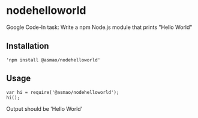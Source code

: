 nodehelloworld
==========
Google Code-In task: Write a npm Node.js module that prints "Hello World"

## Installation
	'npm install @asmao/nodehelloworld'
## Usage
	var hi = require('@asmao/nodehelloworld');
	hi();
   Output should be 'Hello World'

